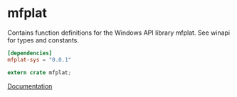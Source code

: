 # mfplat #
Contains function definitions for the Windows API library mfplat. See winapi for types and constants.

```toml
[dependencies]
mfplat-sys = "0.0.1"
```

```rust
extern crate mfplat;
```

[Documentation](https://retep998.github.io/doc/winapi/mfplat/)
